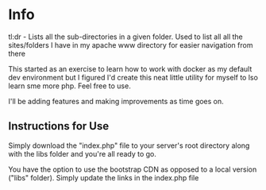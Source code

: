 # Info

tl:dr - Lists all the sub-directories in a given folder. Used to list all all the sites/folders I have in my apache www directory for easier navigation from there

This started as an exercise to learn how to work with docker as my default dev environment but I figured I'd create this neat little utility for myself to lso learn sme more php. Feel free to use.

I'll be adding features and making improvements as time goes on.

## Instructions for Use

Simply download the "index.php" file to your server's root directory along with the libs folder and you're all ready to go.

You have the option to use the bootstrap CDN as opposed to a local version ("libs" folder). Simply update the links in the index.php file
